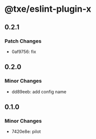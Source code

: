# @txe/eslint-plugin-x

## 0.2.1

### Patch Changes

- 0af9756: fix

## 0.2.0

### Minor Changes

- dd89eeb: add config name

## 0.1.0

### Minor Changes

- 7420e8e: pilot
